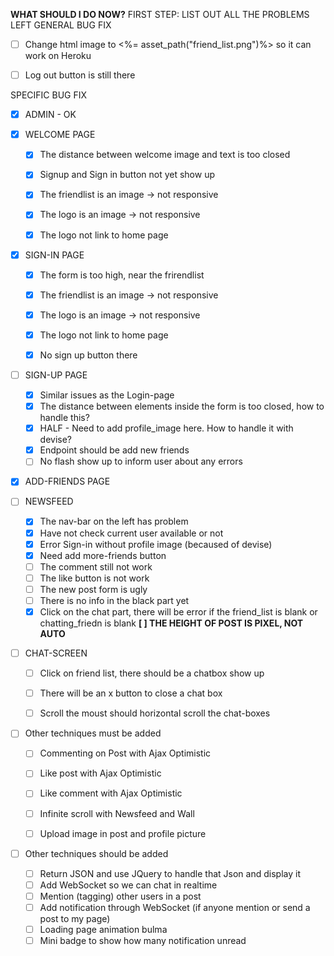 **WHAT SHOULD I DO NOW?**
FIRST STEP: LIST OUT ALL THE PROBLEMS LEFT
  GENERAL BUG FIX
  * [ ] Change html image to <%= asset_path("friend_list.png")%> so it can work on Heroku
  * [ ] Log out button is still there


  SPECIFIC BUG FIX

  * [x] ADMIN - OK

  * [x] WELCOME PAGE
    * [x] The distance between welcome image and text is too closed
    * [x] Signup and Sign in button not yet show up
    * [x] The friendlist is an image -> not responsive
    * [x] The logo is an image -> not responsive
    * [x] The logo not link to home page
    

  * [x] SIGN-IN PAGE
    * [x] The form is too high, near the frirendlist
    * [x] The friendlist is an image -> not responsive
    * [x] The logo is an image -> not responsive
    * [x] The logo not link to home page
    * [x] No sign up button there
    
    

  * [ ] SIGN-UP PAGE
    * [x] Similar issues as the Login-page
    * [x] The distance between elements inside the form is too closed, how to handle this?
    * [x] HALF - Need to add profile_image here. How to handle it with devise?
    * [x] Endpoint should be add new friends
    * [ ] No flash show up to inform user about any errors

  * [x] ADD-FRIENDS PAGE

  * [ ] NEWSFEED
    * [x] The nav-bar on the left has problem
    * [x] Have not check current user available or not  
    * [x] Error Sign-in without profile image (becaused of devise)
    * [x] Need add more-friends button
    * [ ] The comment still not work
    * [ ] The like button is not work
    * [ ] The new post form is ugly
    * [ ] There is no info in the black part yet
    * [x] Click on the chat part, there will be error if the friend_list is blank or chatting_friedn is blank 
    **[ ] THE HEIGHT OF POST IS PIXEL, NOT AUTO**
  
  * [ ] CHAT-SCREEN
    * [ ] Click on friend list, there should be a chatbox show up
    * [ ] There will be an x button to close a chat box
    * [ ] Scroll the moust should horizontal scroll the chat-boxes


  * [ ] Other techniques must be added
    * [ ] Commenting on Post with Ajax Optimistic
    * [ ] Like post with Ajax Optimistic
    * [ ] Like comment with Ajax Optimistic
    * [ ] Infinite scroll with Newsfeed and Wall
    * [ ] Upload image in post and profile picture
    

  * [ ] Other techniques should be added
    * [ ] Return JSON and use JQuery to handle that Json and display it
    * [ ] Add WebSocket so we can chat in realtime
    * [ ] Mention (tagging) other users in a post
    * [ ] Add notification through WebSocket (if anyone mention or send a post to my page)
    * [ ] Loading page animation bulma
    * [ ] Mini badge to show how many notification unread